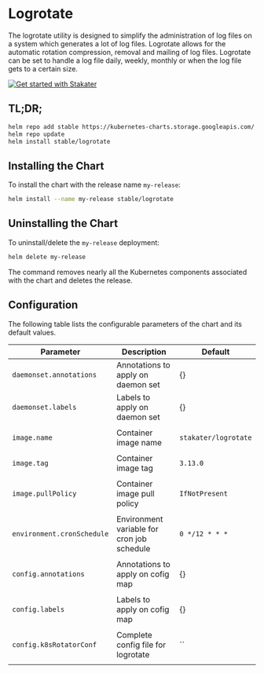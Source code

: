 # Logrotate

The logrotate utility is designed to simplify the administration of log files on a system which generates a lot of log files. Logrotate allows for the automatic rotation compression, removal and mailing of log files. Logrotate can be set to handle a log file daily, weekly, monthly or when the log file gets to a certain size.

[![Get started with Stakater](https://stakater.github.io/README/stakater-github-banner.png)](https://stakater.com)

## TL;DR;

```bash
helm repo add stable https://kubernetes-charts.storage.googleapis.com/
helm repo update
helm install stable/logrotate
```

## Installing the Chart

To install the chart with the release name `my-release`:

```bash
helm install --name my-release stable/logrotate
```

## Uninstalling the Chart

To uninstall/delete the `my-release` deployment:

```bash
helm delete my-release
```

The command removes nearly all the Kubernetes components associated with the
chart and deletes the release.

## Configuration

The following table lists the configurable parameters of the chart and its default values.

|              Parameter      |                    Description                     |                     Default                      |
| --------------------------- | -------------------------------------------------- | ------------------------------------------------ |
| `daemonset.annotations`                  | Annotations to apply on daemon set                      | {}                                      |
| `daemonset.labels`                       | Labels to apply on daemon set                           | {}
            |
| `image.name`                             | Container image name                                    | `stakater/logrotate`        
            |
| `image.tag`                              | Container image tag                                     | `3.13.0`       
            |
| `image.pullPolicy`                       | Container image pull policy                             | `IfNotPresent`       
            |
| `environment.cronSchedule`               | Environment variable for cron job schedule              | `0 */12 * * *`       
            |
| `config.annotations`                     | Annotations to apply on cofig map                       | {}       
            |
| `config.labels`                          | Labels to apply on cofig map                            | {}       
            |
| `config.k8sRotatorConf`                  | Complete config file for logrotate                      | ``     
            |
